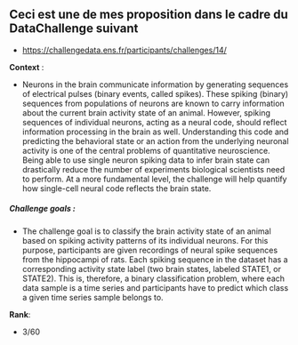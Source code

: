 ## Ceci est une de mes proposition dans le cadre du DataChallenge suivant

- https://challengedata.ens.fr/participants/challenges/14/

**Context** :

- Neurons in the brain communicate information by generating sequences of 
  electrical pulses (binary events, called spikes). These spiking (binary)
   sequences from populations of neurons are known to carry information 
  about the current brain activity state of an animal. However, spiking 
  sequences of individual neurons, acting as a neural code, should reflect
   information processing in the brain as well. Understanding this code 
  and predicting the behavioral state or an action from the underlying 
  neuronal activity is one of the central problems of quantitative 
  neuroscience. Being able to use single neuron spiking data to infer 
  brain state can drastically reduce the number of experiments biological 
  scientists need to perform. At a more fundamental level, the challenge 
  will help quantify how single-cell neural code reflects the brain state.



##### Challenge goals :

- The challenge goal is to classify the brain activity state of an animal 
  based on spiking activity patterns of its individual neurons. For this 
  purpose, participants are given recordings of neural spike sequences 
  from the hippocampi of rats. Each spiking sequence in the dataset has a 
  corresponding activity state label (two brain states, labeled STATE1, or
   STATE2). This is, therefore, a binary classification problem, where 
  each data sample is a time series and participants have to predict which
   class a given time series sample belongs to.

**Rank**:

- 3/60